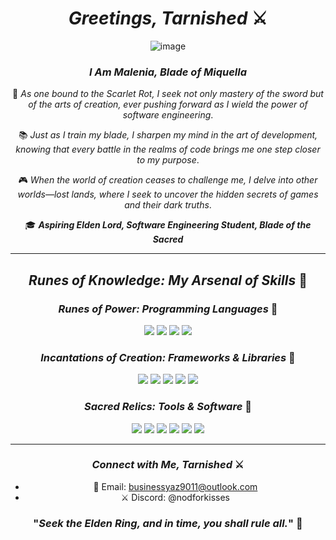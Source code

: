 <div align="center">

# *Greetings, Tarnished* ⚔️

![image](https://github.com/user-attachments/assets/5a731e53-722f-4076-91d9-3d539a796cb7)

### *I Am Malenia, Blade of Miquella*

🌱 *As one bound to the Scarlet Rot, I seek not only mastery of the sword but of the arts of creation, ever pushing forward as I wield the power of software engineering*.

📚 *Just as I train my blade, I sharpen my mind in the art of development, knowing that every battle in the realms of code brings me one step closer to my purpose*.

🎮 *When the world of creation ceases to challenge me, I delve into other worlds—lost lands, where I seek to uncover the hidden secrets of games and their dark truths*.

🎓 ***Aspiring Elden Lord, Software Engineering Student, Blade of the Sacred***

---

## *Runes of Knowledge: My Arsenal of Skills* 🏹

### *Runes of Power: Programming Languages* 🏰
<p align="center">
  <img src="https://img.shields.io/badge/Python-3776AB?style=for-the-badge&logo=python&logoColor=white">
  <img src="https://img.shields.io/badge/C++-00599C?style=for-the-badge&logo=cplusplus&logoColor=white">
  <img src="https://img.shields.io/badge/JavaScript-F7DF1E?style=for-the-badge&logo=javascript&logoColor=black">
  <img src="https://img.shields.io/badge/TypeScript-007ACC?style=for-the-badge&logo=typescript&logoColor=white">
</p>

### *Incantations of Creation: Frameworks & Libraries* 📜
<p align="center">
  <img src="https://img.shields.io/badge/React-20232A?style=for-the-badge&logo=react&logoColor=61DAFB">
  <img src="https://img.shields.io/badge/Node.js-339933?style=for-the-badge&logo=nodedotjs&logoColor=white">
  <img src="https://img.shields.io/badge/Angular-DD0031?style=for-the-badge&logo=angular&logoColor=white">
  <img src="https://img.shields.io/badge/Flutter-02569B?style=for-the-badge&logo=flutter&logoColor=white">
  <img src="https://img.shields.io/badge/Bootstrap-7952B3?style=for-the-badge&logo=bootstrap&logoColor=white">
</p>

### *Sacred Relics: Tools & Software* 🔮
<p align="center">
  <img src="https://img.shields.io/badge/Visual_Studio_Code-0078D4?style=for-the-badge&logo=visual-studio-code&logoColor=white">
  <img src="https://img.shields.io/badge/Figma-F24E1E?style=for-the-badge&logo=figma&logoColor=white">
  <img src="https://img.shields.io/badge/Adobe_After_Effects-9999FF?style=for-the-badge&logo=adobe-after-effects&logoColor=white">
  <img src="https://img.shields.io/badge/Postman-FF6C37?style=for-the-badge&logo=postman&logoColor=white">
  <img src="https://img.shields.io/badge/Android_Studio-3DDC84?style=for-the-badge&logo=android-studio&logoColor=white">
  <img src="https://img.shields.io/badge/Git-F05032?style=for-the-badge&logo=git&logoColor=white">
</p>

---

### *Connect with Me, Tarnished* ⚔️

- 📧 Email: [businessyaz9011@outlook.com](mailto:businessyaz9011@outlook.com)
- ⚔️ Discord: @nodforkisses

### "*Seek the Elden Ring, and in time, you shall rule all.*" 🌟

</div>
